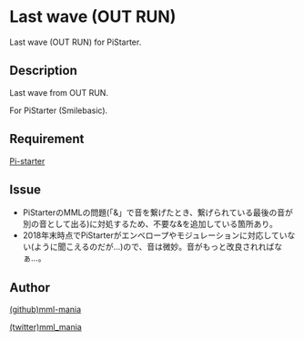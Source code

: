 Last wave (OUT RUN)
====

Last wave (OUT RUN) for PiStarter.

## Description
Last wave from OUT RUN.

For PiStarter (Smilebasic).

## Requirement
[Pi-starter](http://smilebasic.com/pistarter/)

## Issue
* PiStarterのMMLの問題(「&」で音を繋げたとき、繋げられている最後の音が別の音として出る)に対処するため、不要な&を追加している箇所あり。
* 2018年末時点でPiStarterがエンベロープやモジュレーションに対応していない(ように聞こえるのだが…)ので、音は微妙。音がもっと改良されればなぁ…。

## Author
[(github)mml-mania](https://github.com/mml-mania)

[(twitter)mml_mania](https://twitter.com/mml_mania)

